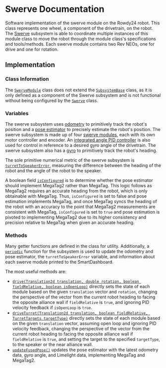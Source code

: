 # Swerve Documentation

Software implementation of the swerve module on the Rowdy24 robot. This class represents one wheel, a component of the drivetrain, on the robot. The [Swerve](SWERVE.md) subsystem is able to coordinate multiple instances of this module class to move the robot through the module class's specifications and tools/methods. Each swerve module contains two Rev NEOs, one for drive and one for rotation.

## Implementation

### Class Information

The [`SwerveModule`](../../src/main/java/frc/robot/subsystems/Swerve.java) class does not extend the [`SubsystemBase`](https://github.wpilib.org/allwpilib/docs/release/java/edu/wpi/first/wpilibj2/command/SubsystemBase.html) class, as it is only defined as a component of the Swerve subsystem and is not functional without being configured by the [`Swerve`](../../src/main/java/frc/robot/subsystems/Swerve.java) class.

### Variables

The swerve subsystem uses [odometry](../../src/main/java/frc/robot/subsystems/Swerve.java#L26) to primitively track the robot's position and a [pose estimator](../../src/main/java/frc/robot/subsystems/Swerve.java#L27) to precisely estimate the robot's position. The swerve subsystem is made up of four [swerve modules](../../src/main/java/frc/robot/subsystems/Swerve.java#L28), each with its own motor controller and encoder. An [integrated angle PID controller](../../src/main/java/frc/robot/subsystems/Swerve.java#L29) is also used for control in reference to a desired gyro angle of the drivetrain. The swerve subsystem also has a [gyro](../../src/main/java/frc/robot/subsystems/Swerve.java#L30) to primitively track the robot's heading.

The sole primitive numerical metric of the swerve subsystem is [`turretToSpeakerError`](../../src/main/java/frc/robot/subsystems/Swerve.java#L31), measuring the difference between the heading of the robot and the angle of the robot to the speaker.

A boolean field [`isConfigured`](../../src/main/java/frc/robot/subsystems/Swerve.java#L32) is to determine whether the pose estimator should implement MegaTag2 rather than MegaTag. This logic follows as MegaTag2 requires an accurate heading from the robot, which is only obtainable with MegaTag. Thus, `isConfigured` is set to false and pose estimation implements MegaTag, and once MegaTag syncs the heading of the robot with an accuracy to the point that MegaTag2 measurements are consistent with MegaTag, `isConfigured` is set to `true` and pose estimation is pivoted to implementing MegaTag2 due to its higher consistency and precision relative to MegaTag when given an accurate heading.

### Methods

Many getter functions are defined in the class for utility. Additionally, a [`periodic`](../../src/main/java/frc/robot/subsystems/Angler.java#L41) function for the subsystem is used to update the odometry and pose estimator, the `turretToSpeakerError` variable, and information about each swerve module printed to the SmartDashboard.

The most useful methods are:
- [`drive(Translation2d translation, double rotation, boolean fieldRelative, boolean isOpenLoop)`](../../src/main/java/frc/robot/subsystems/Swerve.java#L136) directly sets the state of each module based on the given `translation` vector and `rotation`, changing the perspective of the vector from the current robot heading to facing the opposite alliance wall if `fieldRelative` is `true`, and ignoring PID velocity feedback if `isOpenLoop` is `true`.
- [`driveTurret(Translation2d translation, boolean fieldRelative, TurretTargets targetType)`](../../src/main/java/frc/robot/subsystems/Swerve.java#L152) directly sets the state of each module based on the given `translation` vector, assuming open loop and ignoring PID velocity feedback, changing the perspective of the vector from the current robot heading to facing the opposite alliance wall if `fieldRelative` is `true`, and setting the target to the specified `targetType`, to the speaker or the near alliance wall.
- [`updateFusedPose()`](../../src/main/java/frc/robot/subsystems/Swerve.java#L258) updates the pose estimator with the latest odometry data, gyro angle, and Limelight data, implementing MegaTag and MegaTag2.